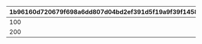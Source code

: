|1b96160d720679f698a6dd807d04bd2ef391d5f19a9f39f14587fa6ab96f17ed|94ae3a54fda4789966f16aa3c4f7f5f77708a025f00d6adf0c522a9a8ef406ae|a2805ccfba79d3f38627ddaee34713315c8744db77987e9ad05b82da103b78c7|b8c1142075a8ed0ed09b7a099459934db6ae4b5d5a7a22a2da703a705afad002|e15b523d2e56f47950916edcd1cab9b4ce771c2492a9c5a877667f479f894601|86c89fcb3f57426b8933e97a0bb4f139708bfce809103f7e923052cfac5bffc2|
| --- | --- | --- | --- | --- | --- |
|100|30|30|30|30|30|
|200|15|15|15|15|15|